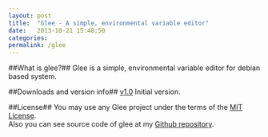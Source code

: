 ```yaml
---
layout: post
title:  "Glee - A simple, environmental variable editor"
date:   2013-10-21 15:48:50
categories:
permalink: /glee
---
```


##What is glee?##
Glee is a simple, environmental variable editor for debian based system.

##Downloads and version info##
[v1.0][1.0]
Initial version.

##License##
You may use any Glee project under the terms of the [MIT License][mit-license].<br />
Also you can see source code of glee at my [Github repository][glee-github].

[1.0]: http://#
[mit-license]: http://opensource.org/licenses/MIT
[glee-github]: https://#
